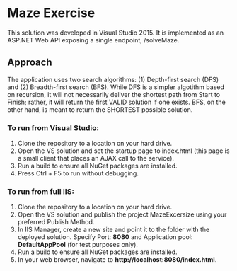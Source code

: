 # Maze Exercise

This solution was developed in Visual Studio 2015. It is implemented as an ASP.NET Web API exposing a single endpoint, /solveMaze.

## Approach

The application uses two search algorithms: (1) Depth-first search (DFS) and (2) Breadth-first search (BFS). While DFS is a simpler algotithm based on recursion, it will not necessarily deliver the shortest path from Start to Finish; rather, it will return the first VALID solution if one exists. BFS, on the other hand, is meant to return the SHORTEST possible solution.

### To run from Visual Studio:

1. Clone the repository to a location on your hard drive.
2. Open the VS solution and set the startup page to index.html (this page is a small client that places an AJAX call to the service).
3. Run a build to ensure all NuGet packages are installed.
4. Press Ctrl + F5 to run without debugging.

### To run from full IIS:

1. Clone the repository to a location on your hard drive.
2. Open the VS solution and publish the project MazeExcersize using your preferred Publish Method.
3. In IIS Manager, create a new site and point it to the folder with the deployed solution. Specify Port: **8080** and Application pool: **DefaultAppPool** (for test purposes only).
4. Run a build to ensure all NuGet packages are installed.
5. In your web browser, navigate to **http://localhost:8080/index.html**.
